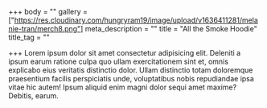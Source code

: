 +++
body = ""
gallery = ["https://res.cloudinary.com/hungryram19/image/upload/v1636411281/melanie-tran/merch8.png"]
meta_description = ""
title = "All the Smoke Hoodie"
title_tag = ""

+++
Lorem ipsum dolor sit amet consectetur adipisicing elit. Deleniti a ipsum earum ratione culpa quo ullam exercitationem sint et, omnis explicabo eius veritatis distinctio dolor. Ullam distinctio totam doloremque praesentium facilis perspiciatis unde, voluptatibus nobis repudiandae ipsa vitae hic autem! Ipsum aliquid enim magni dolor sequi amet maxime? Debitis, earum.